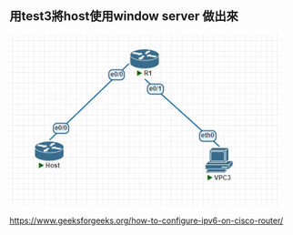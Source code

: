 ## 用test3將host使用window server 做出來

<img src=".\pic\2022-11-08hw1.png">

https://www.geeksforgeeks.org/how-to-configure-ipv6-on-cisco-router/